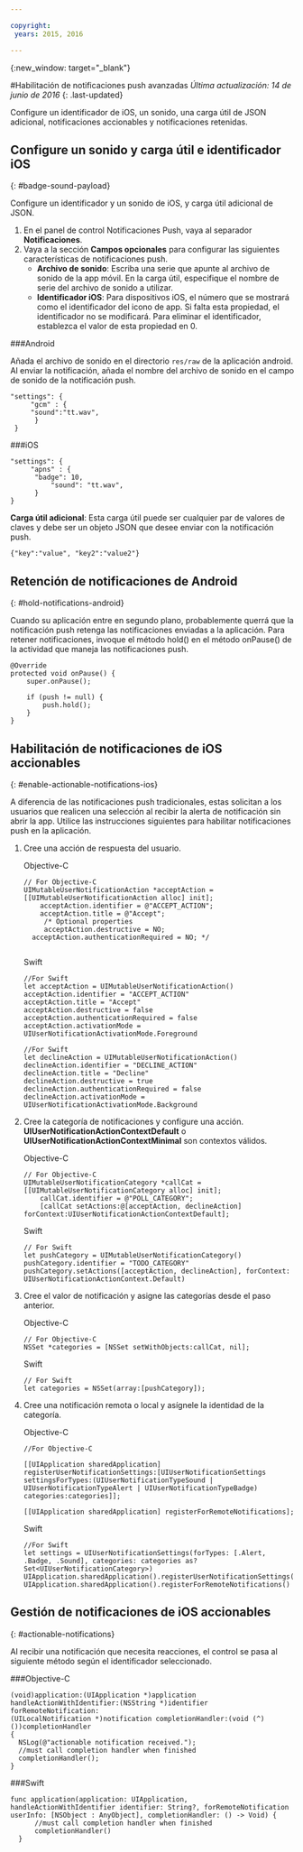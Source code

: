 ```yaml
---

copyright:
 years: 2015, 2016

---
```


{:new_window: target="_blank"}


#Habilitación de notificaciones push avanzadas
*Última actualización: 14 de junio de 2016*
{: .last-updated}

Configure un identificador de iOS, un sonido, una carga útil de JSON adicional, notificaciones accionables y notificaciones retenidas.

## Configure un sonido y carga útil e identificador iOS
{: #badge-sound-payload}

Configure un identificador y un sonido de iOS, y carga útil adicional de JSON.

1. En el panel de control Notificaciones Push, vaya al
                        separador **Notificaciones**.
2. Vaya a la sección **Campos opcionales** para configurar las
                    siguientes características de notificaciones push. 
	- **Archivo de sonido**: Escriba una serie que apunte al archivo de sonido
                            de la app móvil. En la carga útil, especifique el nombre de serie del
                            archivo de sonido a utilizar.
	- **Identificador iOS**: Para dispositivos iOS, el número
                            que se mostrará como el identificador del icono de app. Si falta esta propiedad, el
                            identificador no se modificará. Para eliminar el identificador, establezca el valor de esta
                            propiedad en 0.
	
	


###Android

Añada el archivo de sonido en el directorio `res/raw` de la aplicación android. Al enviar la notificación, añada el nombre del archivo de sonido en el campo de sonido de la notificación push.

```
"settings": {
     "gcm" : {
     "sound":"tt.wav",
	  }
 }  
```
	
	
###iOS

```
"settings": {
     "apns" : {
      "badge": 10,
	      "sound": "tt.wav",
	  }
}
``` 		
**Carga útil adicional**: Esta carga útil puede ser cualquier
                            par de valores de claves y debe ser un objeto JSON que desee enviar con la
                            notificación push.

```
{"key":"value", "key2":"value2"}
```


## Retención de notificaciones de Android 
{: #hold-notifications-android}

Cuando su aplicación entre en segundo plano, probablemente querrá que la notificación push retenga las notificaciones enviadas a la aplicación. Para retener notificaciones, invoque el método hold() en el método onPause() de la actividad que maneja las notificaciones push.

```
@Override
protected void onPause() {
    super.onPause();

    if (push != null) {
        push.hold();
    }
} 
```

## Habilitación de notificaciones de iOS accionables  
{: #enable-actionable-notifications-ios}

A diferencia de las notificaciones push tradicionales, estas solicitan a los usuarios que realicen una selección al recibir la alerta de notificación sin abrir la app. Utilice las instrucciones siguientes para habilitar notificaciones push en la aplicación.

1. Cree una acción de respuesta del usuario.

   Objective-C

	```
	// For Objective-C
	UIMutableUserNotificationAction *acceptAction = [[UIMutableUserNotificationAction alloc] init];
	    acceptAction.identifier = @"ACCEPT_ACTION";
	    acceptAction.title = @"Accept";
	     /* Optional properties
	     acceptAction.destructive = NO;
	  acceptAction.authenticationRequired = NO; */
	  
	 ```
   Swift

	```
	//For Swift
	let acceptAction = UIMutableUserNotificationAction()
	acceptAction.identifier = "ACCEPT_ACTION"
	acceptAction.title = "Accept"
	acceptAction.destructive = false
	acceptAction.authenticationRequired = false
	acceptAction.activationMode = UIUserNotificationActivationMode.Foreground
	```
	
	```
	//For Swift
	let declineAction = UIMutableUserNotificationAction()
	declineAction.identifier = "DECLINE_ACTION"
	declineAction.title = "Decline"
	declineAction.destructive = true
	declineAction.authenticationRequired = false
	declineAction.activationMode = UIUserNotificationActivationMode.Background
	```

2. Cree la categoría de notificaciones y configure una acción. **UIUserNotificationActionContextDefault** o
                **UIUserNotificationActionContextMinimal** son contextos válidos.

	Objective-C

	```
	// For Objective-C
	UIMutableUserNotificationCategory *callCat = [[UIMutableUserNotificationCategory alloc] init];
	    callCat.identifier = @"POLL_CATEGORY";
	    [callCat setActions:@[acceptAction, declineAction] forContext:UIUserNotificationActionContextDefault];
	```    

	Swift

	```
	// For Swift
	let pushCategory = UIMutableUserNotificationCategory()
	pushCategory.identifier = "TODO_CATEGORY"
	pushCategory.setActions([acceptAction, declineAction], forContext: UIUserNotificationActionContext.Default)
	```

1. Cree el valor de notificación y asigne las categorías desde el paso anterior.

	Objective-C

	```
	// For Objective-C
	NSSet *categories = [NSSet setWithObjects:callCat, nil];
	```

	Swift

	```
	// For Swift
	let categories = NSSet(array:[pushCategory]);
	```

1. Cree una notificación remota o local y asígnele la identidad de la categoría.

	Objective-C

	```
	//For Objective-C

	[[UIApplication sharedApplication] registerUserNotificationSettings:[UIUserNotificationSettings settingsForTypes:(UIUserNotificationTypeSound | UIUserNotificationTypeAlert | UIUserNotificationTypeBadge) categories:categories]];

	[[UIApplication sharedApplication] registerForRemoteNotifications];
	```

	Swift

	```
	//For Swift
	let settings = UIUserNotificationSettings(forTypes: [.Alert, .Badge, .Sound], categories: categories as? Set<UIUserNotificationCategory>)
    UIApplication.sharedApplication().registerUserNotificationSettings(settings)
    UIApplication.sharedApplication().registerForRemoteNotifications() 
	```
	
## Gestión de notificaciones de iOS accionables  
{: #actionable-notifications}

Al recibir una notificación que necesita reacciones, el control se pasa al siguiente método según el identificador seleccionado.

###Objective-C

```
(void)application:(UIApplication *)application handleActionWithIdentifier:(NSString *)identifier forRemoteNotification:
(UILocalNotification *)notification completionHandler:(void (^)())completionHandler
{
  NSLog(@"actionable notification received.");
  //must call completion handler when finished
  completionHandler();
}
```

###Swift
 
```
func application(application: UIApplication, handleActionWithIdentifier identifier: String?, forRemoteNotification userInfo: [NSObject : AnyObject], completionHandler: () -> Void) {
      //must call completion handler when finished
      completionHandler()
  }
```    
    
